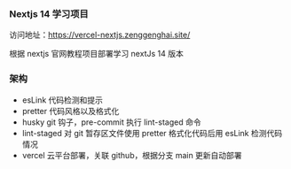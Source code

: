 ### Nextjs 14 学习项目

访问地址：https://vercel-nextjs.zenggenghai.site/

根据 nextjs 官网教程项目部署学习 nextJs 14 版本

### 架构

- esLink 代码检测和提示
- pretter 代码风格以及格式化
- husky git 钩子，pre-commit 执行 lint-staged 命令
- lint-staged 对 git 暂存区文件使用 pretter 格式化代码后用 esLink 检测代码情况
- vercel 云平台部署，关联 github，根据分支 main 更新自动部署
